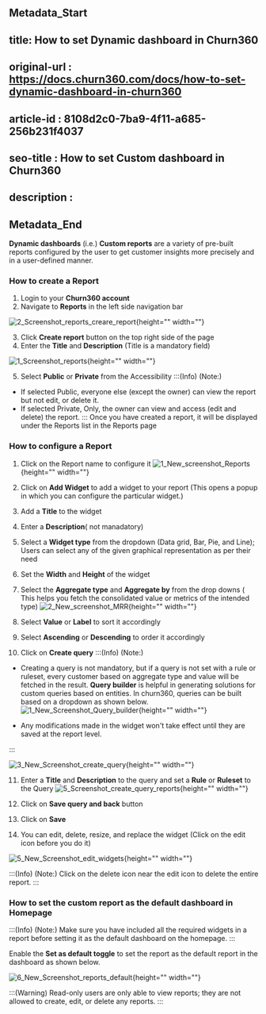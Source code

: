 ## Metadata_Start
## title: How to set Dynamic dashboard in Churn360
## original-url : https://docs.churn360.com/docs/how-to-set-dynamic-dashboard-in-churn360
## article-id : 8108d2c0-7ba9-4f11-a685-256b231f4037
## seo-title : How to set Custom dashboard in Churn360
## description : 
## Metadata_End
**Dynamic dashboards** (i.e.) **Custom reports** are a variety of pre-built reports configured by the user to get customer insights more precisely and in a user-defined manner.

### How to create a Report 
1. Login to your **Churn360 account**
2. Navigate to **Reports** in the left side navigation bar 

![2_Screenshot_reports_creare_report](https://cdn.document360.io/b618a27d-7a6e-4dfb-84d1-30d3ef656644/Images/Documentation/2_Screenshot_reports_creare_report.png){height="" width=""}

3. Click  **Create report** button on the top right side of the page
4. Enter the **Title** and **Description** (Title is a mandatory field)

![1_Screenshot_reports](https://cdn.document360.io/b618a27d-7a6e-4dfb-84d1-30d3ef656644/Images/Documentation/1_Screenshot_reports.png){height="" width=""}


5. Select **Public** or **Private** from the Accessibility 
:::(Info) (Note:)
* If selected Public, everyone else (except the owner) can view the report but not edit, or delete it.
* If selected Private, Only, the owner can view and access (edit and delete) the report.
:::
 Once you have created a report, it will be displayed under the Reports list in the Reports page
 
 ### How to configure a Report 
1. Click on the Report name to configure it 
![1_New_screenshot_Reports](https://cdn.document360.io/b618a27d-7a6e-4dfb-84d1-30d3ef656644/Images/Documentation/1_New_screenshot_Reports.png){height="" width=""}


2. Click on **Add Widget** to add a widget to your report (This opens a popup in which you can configure the particular widget.)
3. Add a **Title** to the widget 
4. Enter a **Description**( not manadatory)
5. Select a **Widget type** from the dropdown (Data grid, Bar, Pie, and Line); Users can select any of the given graphical representation as per their need


6. Set the **Width** and **Height** of the widget 
7. Select the **Aggregate type** and **Aggregate by** from the drop downs ( This helps you fetch the consolidated value or metrics of the intended type)
![2_New_screenshot_MRR](https://cdn.document360.io/b618a27d-7a6e-4dfb-84d1-30d3ef656644/Images/Documentation/2_New_screenshot_MRR.png){height="" width=""}

8. Select **Value** or **Label** to sort it accordingly 
9. Select **Ascending** or **Descending** to order it accordingly
10. Click on **Create query** 
:::(Info) (Note:)
* Creating a query is not mandatory, but if a query is not set with a rule or ruleset, every customer based on aggregate type and value will be fetched in the result. **Query builder** is helpful in generating solutions for custom queries based on entities. In churn360, queries can be built based on a dropdown as shown below.
![1_New_Screenshot_Query_builder](https://cdn.document360.io/b618a27d-7a6e-4dfb-84d1-30d3ef656644/Images/Documentation/1_New_Screenshot_Query_builder.png){height="" width=""}

* Any modifications made in the widget won't take effect until they are saved at the report level.

:::

![3_New_Screenshot_create_query](https://cdn.document360.io/b618a27d-7a6e-4dfb-84d1-30d3ef656644/Images/Documentation/3_New_Screenshot_create_query.png){height="" width=""}

11. Enter a **Title** and **Description** to the query and set a **Rule** or **Ruleset** to the Query
![5_Screenshot_create_query_reports](https://cdn.document360.io/b618a27d-7a6e-4dfb-84d1-30d3ef656644/Images/Documentation/5_Screenshot_create_query_reports.png){height="" width=""}

12. Click on **Save query and back** button
13. Click on **Save**
14. You can edit, delete, resize, and replace the widget (Click on the edit icon before you do it)

![5_New_Screenshot_edit_widgets](https://cdn.document360.io/b618a27d-7a6e-4dfb-84d1-30d3ef656644/Images/Documentation/5_New_Screenshot_edit_widgets.png){height="" width=""}

:::(Info) (Note:)
Click on the delete icon near the edit icon to delete the entire report.
:::

### How to set the custom report as the default dashboard in Homepage

:::(Info) (Note:)
Make sure you have included all the required widgets in a report before setting it as the default dashboard on the homepage.
:::

Enable the **Set as default toggle** to set the report as the default report in the dashboard as shown below.

![6_New_Screenshot_reports_default](https://cdn.document360.io/b618a27d-7a6e-4dfb-84d1-30d3ef656644/Images/Documentation/6_New_Screenshot_reports_default.png){height="" width=""}

:::(Warning) 
Read-only users are only able to view reports; they are not allowed to create, edit, or delete any reports.
:::
